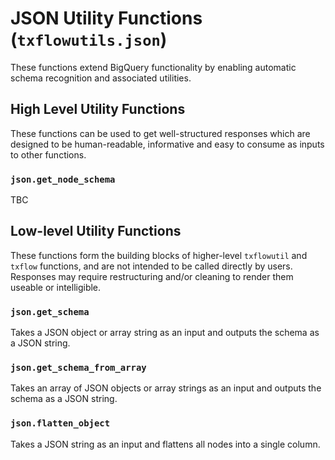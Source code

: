 # JSON Utility Functions (`txflowutils.json`)
These functions extend BigQuery functionality by enabling automatic schema recognition and associated utilities.

## High Level Utility Functions
These functions can be used to get well-structured responses which are designed to be human-readable, informative and easy to consume as inputs to other functions.


### `json.get_node_schema`
TBC

## Low-level Utility Functions
These functions form the building blocks of higher-level `txflowutil` and `txflow` functions, and are not intended to be called directly by users.  Responses may require restructuring and/or cleaning to render them useable or intelligible. 

### `json.get_schema`
Takes a JSON object or array string as an input and outputs the schema as a JSON string.

### `json.get_schema_from_array`
Takes an array of JSON objects or array strings as an input and outputs the schema as a JSON string.

### `json.flatten_object`
Takes a JSON string as an input and flattens all nodes into a single column.



